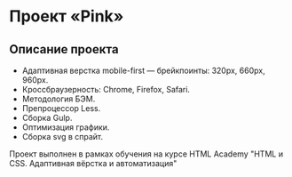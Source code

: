 # Проект «Pink»

## Описание проекта
* Адаптивная верстка mobile-first — брейкпоинты: 320px, 660px, 960px.
* Кроссбраузерность: Chrome, Firefox, Safari.
* Методология БЭМ.
* Препроцессор Less.
* Сборка Gulp.
* Оптимизация графики.
* Сборка svg в спрайт.

Проект выполнен в рамках обучения на курсе HTML Academy "HTML и CSS. Адаптивная вёрстка и автоматизация"
